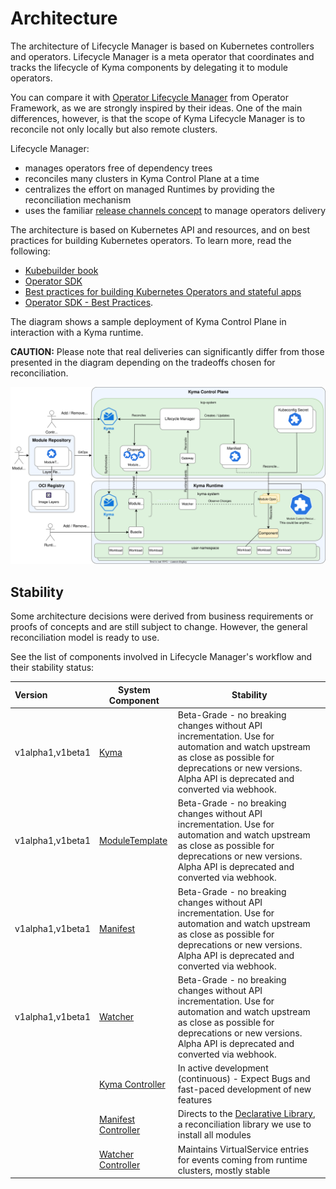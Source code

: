 # Architecture

The architecture of Lifecycle Manager is based on Kubernetes controllers and operators. Lifecycle Manager is a meta operator that coordinates and tracks the lifecycle of Kyma components by delegating it to module operators.

You can compare it with [Operator Lifecycle Manager](https://olm.operatorframework.io/) from Operator Framework, as we are strongly inspired by their ideas. One of the main differences, however, is that the scope of Kyma Lifecycle Manager is to reconcile not only locally but also remote clusters.

Lifecycle Manager:

- manages operators free of dependency trees
- reconciles many clusters in Kyma Control Plane at a time
- centralizes the effort on managed Runtimes by providing the reconciliation mechanism
- uses the familiar [release channels concept](link?) to manage operators delivery

The architecture is based on Kubernetes API and resources, and on best practices for building Kubernetes operators. To learn more, read the following:
- [Kubebuilder book](https://book.kubebuilder.io/)
- [Operator SDK](https://sdk.operatorframework.io/docs/building-operators/golang/)
- [Best practices for building Kubernetes Operators and stateful apps](https://cloud.google.com/blog/products/containers-kubernetes/best-practices-for-building-kubernetes-operators-and-stateful-apps)
- [Operator SDK - Best Practices](https://sdk.operatorframework.io/docs/best-practices/).

The diagram shows a sample deployment of Kyma Control Plane in interaction with a Kyma runtime.

**CAUTION:** Please note that real deliveries can significantly differ from those presented in the diagram depending on the tradeoffs chosen for reconciliation.

![Kyma Operator Architecture](assets/kyma-operator-architecture.svg)

## Stability

Some architecture decisions were derived from business requirements or proofs of concepts and are still
subject to change. However, the general reconciliation model is ready to use.

See the list of components involved in Lifecycle Manager's workflow and their stability status:

| Version          | System Component                                          | Stability                                                                                                                                                                                                    |
|:-----------------|-----------------------------------------------------------|--------------------------------------------------------------------------------------------------------------------------------------------------------------------------------------------------------------|
| v1alpha1,v1beta1 | [Kyma](api/v1beta1/kyma_types.go)                         | Beta-Grade - no breaking changes without API incrementation. Use for automation and watch upstream as close as possible for deprecations or new versions. Alpha API is deprecated and converted via webhook. |
| v1alpha1,v1beta1 | [ModuleTemplate](api/v1beta1/moduletemplate_types.go)     | Beta-Grade - no breaking changes without API incrementation. Use for automation and watch upstream as close as possible for deprecations or new versions. Alpha API is deprecated and converted via webhook. |
| v1alpha1,v1beta1 | [Manifest](api/v1beta1/manifest_types.go)                 | Beta-Grade - no breaking changes without API incrementation. Use for automation and watch upstream as close as possible for deprecations or new versions. Alpha API is deprecated and converted via webhook. |
| v1alpha1,v1beta1 | [Watcher](api/v1beta1/watcher_types.go)                   | Beta-Grade - no breaking changes without API incrementation. Use for automation and watch upstream as close as possible for deprecations or new versions. Alpha API is deprecated and converted via webhook. |
|                  | [Kyma Controller](controllers/kyma_controller.go)         | In active development (continuous) - Expect Bugs and fast-paced development of new features                                                                                                                  |
|                  | [Manifest Controller](controllers/manifest_controller.go) | Directs to the [Declarative Library](internal/declarative/v2), a reconciliation library we use to install all modules                                                                                             |
|                  | [Watcher Controller](controllers/watcher_controller.go)   | Maintains VirtualService entries for events coming from runtime clusters, mostly stable                                                                                                                      |
